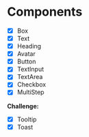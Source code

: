 # Components

- [x] Box
- [x] Text
- [x] Heading
- [x] Avatar
- [x] Button
- [x] TextInput
- [x] TextArea
- [x] Checkbox
- [x] MultiStep

**Challenge:**

- [x] Tooltip
- [x] Toast

